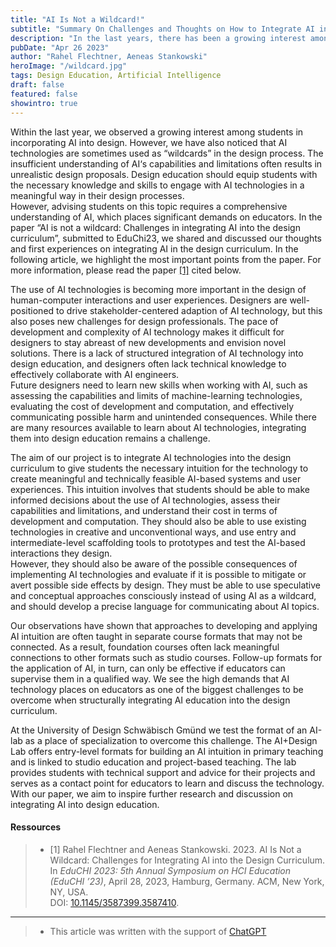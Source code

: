 ```yaml
---
title: "AI Is Not a Wildcard!"
subtitle: "Summary On Challenges and Thoughts on How to Integrate AI into the Design Curriculum"
description: "In the last years, there has been a growing interest among design students in incorporating AI into their work. However, insufficient understanding of AI's capabilities and limitations often leads to unrealistic design proposals. To address this, design education needs to equip students with the necessary knowledge and skills to engage with AI technologies in a meaningful way. In this article we summarize our thoughts and experiences on integrating AI into the design curriculum."
pubDate: "Apr 26 2023"
author: "Rahel Flechtner, Aeneas Stankowski"
heroImage: "/wildcard.jpg"
tags: Design Education, Artificial Intelligence
draft: false 
featured: false
showintro: true
---
```


Within the last year, we observed a growing interest among students in incorporating AI into design. However, we have also noticed that AI technologies are sometimes used as “wildcards” in the design process. The insufficient understanding of AI‘s capabilities and limitations often results in unrealistic design proposals. Design education should equip students with the necessary knowledge and skills to engage with AI technologies in a meaningful way in their design processes.  
However, advising students on this topic requires a comprehensive understanding of AI, which places significant demands on educators. In the paper “AI is not a wildcard: Challenges in integrating AI into the design curriculum”, submitted to EduChi23, we shared and discussed our thoughts and first experiences on integrating AI in the design curriculum. In the following article, we highlight the most important points from the paper. For more information, please read the paper [\[1\]](#ressources) cited below.

The use of AI technologies is becoming more important in the design of human-computer interactions and user experiences. Designers are well-positioned to drive stakeholder-centered adaption of AI technology, but this also poses new challenges for design professionals. The pace of development and complexity of AI technology makes it difficult for designers to stay abreast of new developments and envision novel solutions. There is a lack of structured integration of AI technology into design education, and designers often lack technical knowledge to effectively collaborate with AI engineers.  
Future designers need to learn new skills when working with AI, such as assessing the capabilities and limits of machine-learning technologies, evaluating the cost of development and computation, and effectively communicating possible harm and unintended consequences. While there are many resources available to learn about AI technologies, integrating them into design education remains a challenge.

The aim of our project is to integrate AI technologies into the design curriculum to give students the necessary intuition for the technology to create meaningful and technically feasible AI-based systems and user experiences. This intuition involves that students should be able to make informed decisions about the use of AI technologies, assess their capabilities and limitations, and understand their cost in terms of development and computation. They should also be able to use existing technologies in creative and unconventional ways, and use entry and intermediate-level scaffolding tools to prototypes and test the AI-based interactions they design.  
However, they should also be aware of the possible consequences of implementing AI technologies and evaluate if it is possible to mitigate or avert possible side effects by design. They must be able to use speculative and conceptual approaches consciously instead of using AI as a wildcard, and should develop a precise language for communicating about AI topics.

Our observations have shown that approaches to developing and applying AI intuition are often taught in separate course formats that may not be connected. As a result, foundation courses often lack meaningful connections to other formats such as studio courses. Follow-up formats for the application of AI, in turn, can only be effective if educators can supervise them in a qualified way. We see the high demands that AI technology places on educators as one of the biggest challenges to be overcome when structurally integrating AI education into the design curriculum.

At the University of Design Schwäbisch Gmünd we test the format of an AI-lab as a place of specialization to overcome this challenge. The AI+Design Lab offers entry-level formats for building an AI intuition in primary teaching and is linked to studio education and project-based teaching. The lab provides students with technical support and advice for their projects and serves as a contact point for educators to learn and discuss the technology. With our paper, we aim to inspire further research and discussion on integrating AI into design education.

#### Ressources

> - [1] Rahel Flechtner and Aeneas Stankowski. 2023. AI Is Not a Wildcard: Challenges for Integrating AI into the Design Curriculum.  
>   In _EduCHI 2023: 5th Annual Symposium on HCI Education (EduCHI ’23)_, April 28, 2023, Hamburg, Germany. ACM, New York, NY, USA.  
>   DOI: [10.1145/3587399.3587410](https://doi.org/10.1145/3587399.3587410).

---

> - This article was written with the support of [ChatGPT](https://chat.openai.com/)
